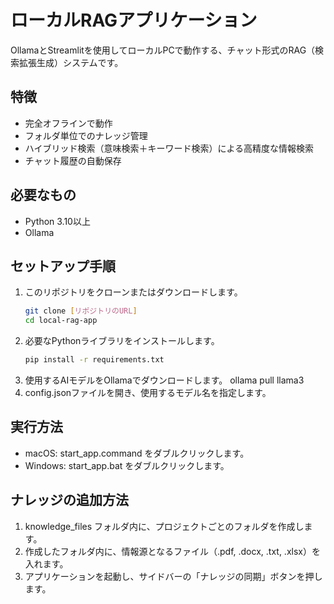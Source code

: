 # ローカルRAGアプリケーション

OllamaとStreamlitを使用してローカルPCで動作する、チャット形式のRAG（検索拡張生成）システムです。

## 特徴
- 完全オフラインで動作
- フォルダ単位でのナレッジ管理
- ハイブリッド検索（意味検索＋キーワード検索）による高精度な情報検索
- チャット履歴の自動保存

## 必要なもの
- Python 3.10以上
- Ollama

## セットアップ手順
1. このリポジトリをクローンまたはダウンロードします。
   ```bash
   git clone [リポジトリのURL]
   cd local-rag-app
2. 必要なPythonライブラリをインストールします。
   ```bash
   pip install -r requirements.txt
3. 使用するAIモデルをOllamaでダウンロードします。
   ollama pull llama3
4. config.jsonファイルを開き、使用するモデル名を指定します。

## 実行方法
 - macOS: start_app.command をダブルクリックします。
 - Windows: start_app.bat をダブルクリックします。

## ナレッジの追加方法
1. knowledge_files フォルダ内に、プロジェクトごとのフォルダを作成します。
2. 作成したフォルダ内に、情報源となるファイル（.pdf, .docx, .txt, .xlsx）を入れます。
3. アプリケーションを起動し、サイドバーの「ナレッジの同期」ボタンを押します。